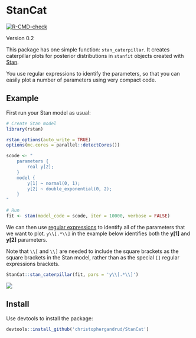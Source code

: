 
# StanCat

<!-- badges: start -->

[![R-CMD-check](https://github.com/christophergandrud/StanCat/actions/workflows/R-CMD-check.yaml/badge.svg)](https://github.com/christophergandrud/StanCat/actions/workflows/R-CMD-check.yaml)
<!-- badges: end -->

Version 0.2

This package has one simple function: `stan_caterpillar`. It creates
caterpillar plots for posterior distributions in `stanfit` objects
created with [Stan](http://mc-stan.org/).

You use regular expressions to identify the parameters, so that you can
easily plot a number of parameters using very compact code.

## Example

First run your Stan model as usual:

``` r
# Create Stan model
library(rstan)

rstan_options(auto_write = TRUE)
options(mc.cores = parallel::detectCores())

scode <- "
    parameters {
        real y[2];
    }
    model {
        y[1] ~ normal(0, 1);
        y[2] ~ double_exponential(0, 2);
    }
"

# Run
fit <- stan(model_code = scode, iter = 10000, verbose = FALSE)
```

We can then use [regular
expressions](http://stat.ethz.ch/R-manual/R-devel/library/base/html/regex.html)
to identify all of the parameters that we want to plot. `y\\[.*\\]` in
the example below identifies both the **y\[1\]** and **y\[2\]**
parameters.

Note that `\\[` and `\\]` are needed to include the square brackets as
the square brackets in the Stan model, rather than as the special `[]`
regular expressions brackets.

``` r
StanCat::stan_caterpillar(fit, pars = 'y\\[.*\\]')
```

![](README_files/figure-gfm/Example1-1.png)<!-- -->

## Install

Use devtools to install the package:

``` r
devtools::install_github('christophergandrud/StanCat')
```
